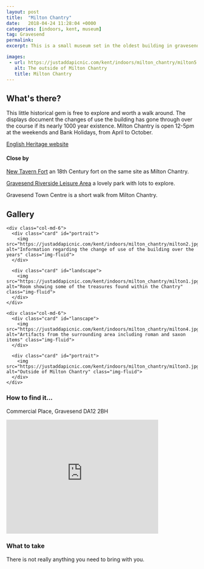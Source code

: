 ```yaml
---
layout: post
title:  "Milton Chantry"
date:   2018-04-24 11:28:04 +0000
categories: [indoors, kent, museum]
tag: Gravesend
permalink: 
excerpt: This is a small museum set in the oldest building in gravesend.  It documents the buidlings history and the changes of use it has undergone over nearly 1000 years.

images: 
 - url: https://justaddapicnic.com/kent/indoors/milton_chantry/milton5.jpg
   alt: The outside of Milton Chantry
   title: Milton Chantry
---
```


## What's there?
This little historical gem is free to explore and worth a walk around.  The displays document the changes of use the building has gone through over the course if its nearly 1000 year existence.  Milton Chantry is open 12-5pm at the weekends and Bank Holidays, from April to October.

[English Heritage website](http://www.english-heritage.org.uk/visit/places/milton-chantry/)

#### Close by
[New Tavern Fort](http://www.discovergravesham.co.uk/gravesend/new-tavern-fort.html) an 18th Century fort on the same site as Milton Chantry.

[Gravesend Riverside Leisure Area](/outdoors/kent/park/2018/04/24/gravesend-riverside.html) a lovely park with lots to explore.

Gravesend Town Centre is a short walk from Milton Chantry.

## Gallery

<div class="container">

  <div class="row">

    <div class="col-md-6">
      <div class="card" id="portrait">
        <img src="https://justaddapicnic.com/kent/indoors/milton_chantry/milton2.jpg" alt="Information regarding the change of use of the building over the years" class="img-fluid">
      </div>

      <div class="card" id="landscape">
        <img src="https://justaddapicnic.com/kent/indoors/milton_chantry/milton1.jpg" alt="Room showing some of the treasures found within the Chantry" class="img-fluid">
      </div>  
    </div>

    <div class="col-md-6">
      <div class="card" id="lanscape">
        <img src="https://justaddapicnic.com/kent/indoors/milton_chantry/milton4.jpg" alt="Artifacts from the surrounding area including roman and saxon items" class="img-fluid">
      </div>

      <div class="card" id="portrait">
        <img src="https://justaddapicnic.com/kent/indoors/milton_chantry/milton3.jpg" alt="Outside of Milton Chantry" class="img-fluid">
      </div>
    </div>
  </div>      
</div>


### How to find it...
Commercial Place, Gravesend DA12 2BH

<iframe src="https://www.google.com/maps/embed?pb=!1m18!1m12!1m3!1d1243.3929532670963!2d0.37502809274828036!3d51.44372557952475!2m3!1f0!2f0!3f0!3m2!1i1024!2i768!4f13.1!3m3!1m2!1s0x47d8c9e27b3cabb1%3A0x4ff297144bbca9!2sMilton+Chantry!5e0!3m2!1sen!2suk!4v1524570638542" width="400" height="300" frameborder="0" style="border:0" allowfullscreen></iframe>

### What to take
There is not really anything you need to bring with you.


